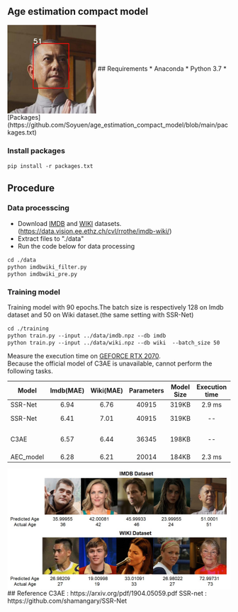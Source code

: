## Age estimation compact model
 <img src="https://github.com/Soyuen/age_estimation_compact_model/blob/main/image/output.jpg" width = "200" height = "200" alt="output" align=center />  
## Requirements
* Anaconda
* Python 3.7
* [Packages](https://github.com/Soyuen/age_estimation_compact_model/blob/main/packages.txt)

### Install packages
```
pip install -r packages.txt
```
## Procedure
### Data processcing
* Download [IMDB](https://data.vision.ee.ethz.ch/cvl/rrothe/imdb-wiki/static/imdb_crop.tar) and [WIKI](https://data.vision.ee.ethz.ch/cvl/rrothe/imdb-wiki/static/wiki_crop.tar) datasets.(https://data.vision.ee.ethz.ch/cvl/rrothe/imdb-wiki/)
* Extract files to "./data"
* Run the code below for data processing

```
cd ./data
python imdbwiki_filter.py
python imdbwiki_pre.py
```
### Training  model
Training model with 90 epochs.The batch size is respectively 128 on Imdb dataset and 50 on Wiki dataset.(the same setting with SSR-Net)
```
cd ./training
python train.py --input ../data/imdb.npz --db imdb
python train.py --input ../data/wiki.npz --db wiki  --batch_size 50
```

Measure the execution time on [GEFORCE RTX 2070](https://www.nvidia.com/en-us/geforce/graphics-cards/rtx-2070/).  
Because the official model of C3AE is unavailable, cannot perform the following tasks.


|  Model  | Imdb(MAE)  | Wiki(MAE)  | Parameters |Model Size|Execution time|                        |
|---------|:----------:|:----------:|:----------:|:--------:|:------------:|:-----------------------|
|SSR-Net  |   6.94     |    6.76    |   40915    |  319KB   |  2.9 ms      |original                |
|SSR-Net  |   6.41     |    7.01    |   40915    |  319KB   |   --         |new data proccessing    |
|C3AE     |   6.57     |    6.44    |   36345    |  198KB   |   --         |Plain model(from papper)|
|AEC_model|   6.28     |    6.21    |   20014    |  184KB   |  2.3 ms      |our model               |
 
 <img src="https://github.com/Soyuen/age_estimation_compact_model/blob/main/image/image.jpg" width = "507" height = "273" alt="result" align=center />  
## Reference
C3AE : https://arxiv.org/pdf/1904.05059.pdf  
SSR-net : https://github.com/shamangary/SSR-Net
